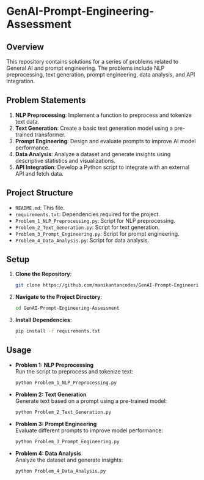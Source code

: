 # GenAI-Prompt-Engineering-Assessment

## Overview

This repository contains solutions for a series of problems related to General AI and prompt engineering. The problems include NLP preprocessing, text generation, prompt engineering, data analysis, and API integration.

## Problem Statements

1. **NLP Preprocessing**: Implement a function to preprocess and tokenize text data.
2. **Text Generation**: Create a basic text generation model using a pre-trained transformer.
3. **Prompt Engineering**: Design and evaluate prompts to improve AI model performance.
4. **Data Analysis**: Analyze a dataset and generate insights using descriptive statistics and visualizations.
5. **API Integration**: Develop a Python script to integrate with an external API and fetch data.

## Project Structure

- `README.md`: This file.
- `requirements.txt`: Dependencies required for the project.
- `Problem_1_NLP_Preprocessing.py`: Script for NLP preprocessing.
- `Problem_2_Text_Generation.py`: Script for text generation.
- `Problem_3_Prompt_Engineering.py`: Script for prompt engineering.
- `Problem_4_Data_Analysis.py`: Script for data analysis.

## Setup

1. **Clone the Repository**:
   ```bash
   git clone https://github.com/manikantancodes/GenAI-Prompt-Engineering-Assessment.git
   ```

2. **Navigate to the Project Directory**:
   ```bash
   cd GenAI-Prompt-Engineering-Assessment
   ```

3. **Install Dependencies**:
   ```bash
   pip install -r requirements.txt
   ```

## Usage

- **Problem 1: NLP Preprocessing**  
  Run the script to preprocess and tokenize text:
  ```bash
  python Problem_1_NLP_Preprocessing.py
  ```

- **Problem 2: Text Generation**  
  Generate text based on a prompt using a pre-trained model:
  ```bash
  python Problem_2_Text_Generation.py
  ```

- **Problem 3: Prompt Engineering**  
  Evaluate different prompts to improve model performance:
  ```bash
  python Problem_3_Prompt_Engineering.py
  ```

- **Problem 4: Data Analysis**  
  Analyze the dataset and generate insights:
  ```bash
  python Problem_4_Data_Analysis.py
  ```



